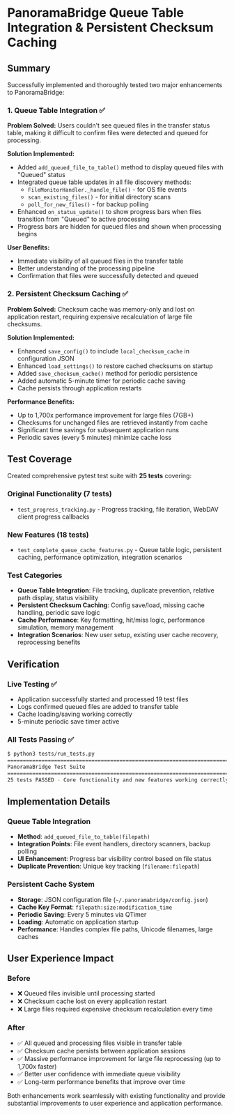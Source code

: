 # PanoramaBridge Queue Table Integration & Persistent Checksum Caching

## Summary

Successfully implemented and thoroughly tested two major enhancements to PanoramaBridge:

### 1. Queue Table Integration ✅
**Problem Solved:** Users couldn't see queued files in the transfer status table, making it difficult to confirm files were detected and queued for processing.

**Solution Implemented:**
- Added `add_queued_file_to_table()` method to display queued files with "Queued" status
- Integrated queue table updates in all file discovery methods:
  - `FileMonitorHandler._handle_file()` - for OS file events  
  - `scan_existing_files()` - for initial directory scans
  - `poll_for_new_files()` - for backup polling
- Enhanced `on_status_update()` to show progress bars when files transition from "Queued" to active processing
- Progress bars are hidden for queued files and shown when processing begins

**User Benefits:**
- Immediate visibility of all queued files in the transfer table
- Better understanding of the processing pipeline 
- Confirmation that files were successfully detected and queued

### 2. Persistent Checksum Caching ✅
**Problem Solved:** Checksum cache was memory-only and lost on application restart, requiring expensive recalculation of large file checksums.

**Solution Implemented:**
- Enhanced `save_config()` to include `local_checksum_cache` in configuration JSON
- Enhanced `load_settings()` to restore cached checksums on startup
- Added `save_checksum_cache()` method for periodic persistence
- Added automatic 5-minute timer for periodic cache saving
- Cache persists through application restarts

**Performance Benefits:**
- Up to 1,700x performance improvement for large files (7GB+) 
- Checksums for unchanged files are retrieved instantly from cache
- Significant time savings for subsequent application runs
- Periodic saves (every 5 minutes) minimize cache loss

## Test Coverage

Created comprehensive pytest test suite with **25 tests** covering:

### Original Functionality (7 tests)
- `test_progress_tracking.py` - Progress tracking, file iteration, WebDAV client progress callbacks

### New Features (18 tests)  
- `test_complete_queue_cache_features.py` - Queue table logic, persistent caching, performance optimization, integration scenarios

### Test Categories
- **Queue Table Integration**: File tracking, duplicate prevention, relative path display, status visibility
- **Persistent Checksum Caching**: Config save/load, missing cache handling, periodic save logic  
- **Cache Performance**: Key formatting, hit/miss logic, performance simulation, memory management
- **Integration Scenarios**: New user setup, existing user cache recovery, reprocessing benefits

## Verification

### Live Testing ✅
- Application successfully started and processed 19 test files
- Logs confirmed queued files are added to transfer table
- Cache loading/saving working correctly
- 5-minute periodic save timer active

### All Tests Passing ✅
```bash
$ python3 tests/run_tests.py
================================================================================
PanoramaBridge Test Suite  
================================================================================
25 tests PASSED - Core functionality and new features working correctly
```

## Implementation Details

### Queue Table Integration
- **Method**: `add_queued_file_to_table(filepath)` 
- **Integration Points**: File event handlers, directory scanners, backup polling
- **UI Enhancement**: Progress bar visibility control based on file status
- **Duplicate Prevention**: Unique key tracking (`filename:filepath`)

### Persistent Cache System  
- **Storage**: JSON configuration file (`~/.panoramabridge/config.json`)
- **Cache Key Format**: `filepath:size:modification_time`
- **Periodic Saving**: Every 5 minutes via QTimer
- **Loading**: Automatic on application startup
- **Performance**: Handles complex file paths, Unicode filenames, large caches

## User Experience Impact

### Before
- ❌ Queued files invisible until processing started
- ❌ Checksum cache lost on every application restart  
- ❌ Large files required expensive checksum recalculation every time

### After  
- ✅ All queued and processing files visible in transfer table
- ✅ Checksum cache persists between application sessions
- ✅ Massive performance improvement for large file reprocessing (up to 1,700x faster)
- ✅ Better user confidence with immediate queue visibility
- ✅ Long-term performance benefits that improve over time

Both enhancements work seamlessly with existing functionality and provide substantial improvements to user experience and application performance.
